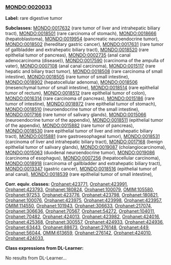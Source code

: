 
### [MONDO:0020033](http://purl.obolibrary.org/obo/MONDO_0020033)
**Label:** rare digestive tumor

**Subclasses:** [MONDO:0017632](http://purl.obolibrary.org/obo/MONDO_0017632) (rare tumor of liver and intrahepatic biliary tract), [MONDO:0018501](http://purl.obolibrary.org/obo/MONDO_0018501) (rare carcinoma of stomach), [MONDO:0018666](http://purl.obolibrary.org/obo/MONDO_0018666) (hepatoblastoma), [MONDO:0019954](http://purl.obolibrary.org/obo/MONDO_0019954) (pancreatic neuroendocrine tumor), [MONDO:0018502](http://purl.obolibrary.org/obo/MONDO_0018502) (hereditary gastric cancer), [MONDO:0017631](http://purl.obolibrary.org/obo/MONDO_0017631) (rare tumor of gallbladder and extrahepatic biliary tract), [MONDO:0018520](http://purl.obolibrary.org/obo/MONDO_0018520) (rare epithelial tumor of pancreas), [MONDO:0002735](http://purl.obolibrary.org/obo/MONDO_0002735) (anal canal adenocarcinoma (disease)), [MONDO:0017590](http://purl.obolibrary.org/obo/MONDO_0017590) (carcinoma of the ampulla of vater), [MONDO:0007108](http://purl.obolibrary.org/obo/MONDO_0007108) (anal canal carcinoma), [MONDO:0015117](http://purl.obolibrary.org/obo/MONDO_0015117) (rare hepatic and biliary tract tumor), [MONDO:0018508](http://purl.obolibrary.org/obo/MONDO_0018508) (rare carcinoma of small intestine), [MONDO:0018505](http://purl.obolibrary.org/obo/MONDO_0018505) (rare tumor of small intestine), [MONDO:0018902](http://purl.obolibrary.org/obo/MONDO_0018902) (hepatocellular adenoma), [MONDO:0018506](http://purl.obolibrary.org/obo/MONDO_0018506) (mesenchymal tumor of small intestine), [MONDO:0018514](http://purl.obolibrary.org/obo/MONDO_0018514) (rare epithelial tumor of rectum), [MONDO:0018512](http://purl.obolibrary.org/obo/MONDO_0018512) (rare epithelial tumor of colon), [MONDO:0016314](http://purl.obolibrary.org/obo/MONDO_0016314) (rare carcinoma of pancreas), [MONDO:0015186](http://purl.obolibrary.org/obo/MONDO_0015186) (rare tumor of intestine), [MONDO:0018972](http://purl.obolibrary.org/obo/MONDO_0018972) (rare epithelial tumor of stomach), [MONDO:0018510](http://purl.obolibrary.org/obo/MONDO_0018510) (neuroendocrine tumor of the small intestine), [MONDO:0017166](http://purl.obolibrary.org/obo/MONDO_0017166) (rare tumor of salivary glands), [MONDO:0015066](http://purl.obolibrary.org/obo/MONDO_0015066) (neuroendocrine tumor of the appendix), [MONDO:0018511](http://purl.obolibrary.org/obo/MONDO_0018511) (epithelial tumor of the appendix), [MONDO:0015882](http://purl.obolibrary.org/obo/MONDO_0015882) (rare tumor of pancreas), [MONDO:0018530](http://purl.obolibrary.org/obo/MONDO_0018530) (rare epithelial tumor of liver and intrahepatic biliary tract), [MONDO:0015881](http://purl.obolibrary.org/obo/MONDO_0015881) (rare gastroesophageal tumor), [MONDO:0018531](http://purl.obolibrary.org/obo/MONDO_0018531) (carcinoma of liver and intrahepatic biliary tract), [MONDO:0017168](http://purl.obolibrary.org/obo/MONDO_0017168) (benign epithelial tumor of salivary glands), [MONDO:0019087](http://purl.obolibrary.org/obo/MONDO_0019087) (cholangiocarcinoma), [MONDO:0015063](http://purl.obolibrary.org/obo/MONDO_0015063) (duodenal neuroendocrine tumor), [MONDO:0019086](http://purl.obolibrary.org/obo/MONDO_0019086) (carcinoma of esophagus), [MONDO:0007256](http://purl.obolibrary.org/obo/MONDO_0007256) (hepatocellular carcinoma), [MONDO:0018918](http://purl.obolibrary.org/obo/MONDO_0018918) (carcinoma of gallbladder and extrahepatic biliary tract), [MONDO:0013347](http://purl.obolibrary.org/obo/MONDO_0013347) (gastric cancer), [MONDO:0018516](http://purl.obolibrary.org/obo/MONDO_0018516) (epithelial tumor of anal canal), [MONDO:0018539](http://purl.obolibrary.org/obo/MONDO_0018539) (rare epithelial tumor of small intestine), 

**Corr. equiv. classes:** [Orphanet:423771](http://www.orpha.net/ORDO/Orphanet_423771), [Orphanet:423991](http://www.orpha.net/ORDO/Orphanet_423991), [Orphanet:423793](http://www.orpha.net/ORDO/Orphanet_423793), [Orphanet:180824](http://www.orpha.net/ORDO/Orphanet_180824), [Orphanet:100079](http://www.orpha.net/ORDO/Orphanet_100079), [OMIM:105580](http://purl.obolibrary.org/obo/OMIM_105580), [Orphanet:97253](http://www.orpha.net/ORDO/Orphanet_97253), [Orphanet:423776](http://www.orpha.net/ORDO/Orphanet_423776), [Orphanet:423798](http://www.orpha.net/ORDO/Orphanet_423798), [Orphanet:180821](http://www.orpha.net/ORDO/Orphanet_180821), [Orphanet:100076](http://www.orpha.net/ORDO/Orphanet_100076), [Orphanet:423975](http://www.orpha.net/ORDO/Orphanet_423975), [Orphanet:423998](http://www.orpha.net/ORDO/Orphanet_423998), [Orphanet:423957](http://www.orpha.net/ORDO/Orphanet_423957), [OMIM:114550](http://purl.obolibrary.org/obo/OMIM_114550), [Orphanet:101943](http://www.orpha.net/ORDO/Orphanet_101943), [Orphanet:306633](http://www.orpha.net/ORDO/Orphanet_306633), [Orphanet:217074](http://www.orpha.net/ORDO/Orphanet_217074), [Orphanet:306636](http://www.orpha.net/ORDO/Orphanet_306636), [Orphanet:70567](http://www.orpha.net/ORDO/Orphanet_70567), [Orphanet:54272](http://www.orpha.net/ORDO/Orphanet_54272), [Orphanet:104011](http://www.orpha.net/ORDO/Orphanet_104011), [Orphanet:70482](http://www.orpha.net/ORDO/Orphanet_70482), [Orphanet:424013](http://www.orpha.net/ORDO/Orphanet_424013), [Orphanet:423982](http://www.orpha.net/ORDO/Orphanet_423982), [Orphanet:424016](http://www.orpha.net/ORDO/Orphanet_424016), [Orphanet:425368](http://www.orpha.net/ORDO/Orphanet_425368), [Orphanet:300557](http://www.orpha.net/ORDO/Orphanet_300557), [Orphanet:424933](http://www.orpha.net/ORDO/Orphanet_424933), [Orphanet:424936](http://www.orpha.net/ORDO/Orphanet_424936), [Orphanet:63443](http://www.orpha.net/ORDO/Orphanet_63443), [Orphanet:88673](http://www.orpha.net/ORDO/Orphanet_88673), [Orphanet:276148](http://www.orpha.net/ORDO/Orphanet_276148), [Orphanet:449](http://www.orpha.net/ORDO/Orphanet_449), [Orphanet:56044](http://www.orpha.net/ORDO/Orphanet_56044), [OMIM:613659](http://purl.obolibrary.org/obo/OMIM_613659), [Orphanet:276142](http://www.orpha.net/ORDO/Orphanet_276142), [Orphanet:424010](http://www.orpha.net/ORDO/Orphanet_424010), [Orphanet:424033](http://www.orpha.net/ORDO/Orphanet_424033), 

**Class expressions from DL-Learner:**

No results from DL-Learner...



